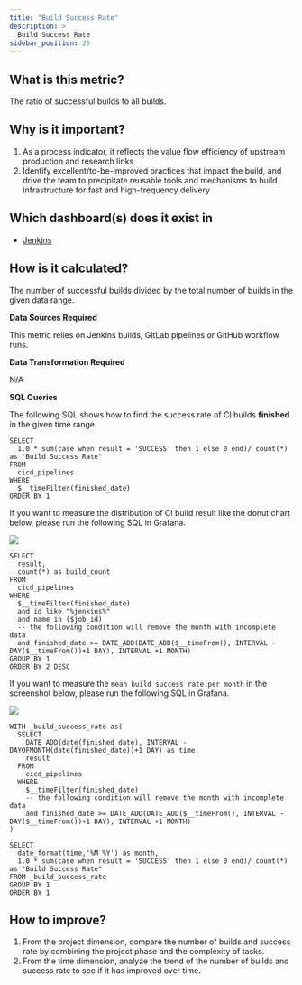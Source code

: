 ```yaml
---
title: "Build Success Rate"
description: >
  Build Success Rate
sidebar_position: 25
---
```


## What is this metric? 
The ratio of successful builds to all builds.

## Why is it important?
1. As a process indicator, it reflects the value flow efficiency of upstream production and research links
2. Identify excellent/to-be-improved practices that impact the build, and drive the team to precipitate reusable tools and mechanisms to build infrastructure for fast and high-frequency delivery

## Which dashboard(s) does it exist in
- [Jenkins](https://grafana-lake.demo.devlake.io/grafana/d/W8AiDFQnk/jenkins?orgId=1)

## How is it calculated?
The number of successful builds divided by the total number of builds in the given data range.

<b>Data Sources Required</b>

This metric relies on Jenkins builds, GitLab pipelines or GitHub workflow runs.

<b>Data Transformation Required</b>

N/A

<b>SQL Queries</b>

The following SQL shows how to find the success rate of CI builds **finished** in the given time range.
```
SELECT
  1.0 * sum(case when result = 'SUCCESS' then 1 else 0 end)/ count(*) as "Build Success Rate"
FROM 
  cicd_pipelines
WHERE
  $__timeFilter(finished_date)
ORDER BY 1
```

If you want to measure the distribution of CI build result like the donut chart below, please run the following SQL in Grafana.

![](/img/Metrics/build-result-distribution.png)

```
SELECT
  result,
  count(*) as build_count
FROM 
  cicd_pipelines
WHERE
  $__timeFilter(finished_date)
  and id like "%jenkins%"
  and name in ($job_id)
  -- the following condition will remove the month with incomplete data
  and finished_date >= DATE_ADD(DATE_ADD($__timeFrom(), INTERVAL -DAY($__timeFrom())+1 DAY), INTERVAL +1 MONTH)
GROUP BY 1
ORDER BY 2 DESC
```

If you want to measure the `mean build success rate per month` in the screenshot below, please run the following SQL in Grafana.

![](/img/Metrics/build-success-rate-monthly.png)

```
WITH _build_success_rate as(
  SELECT
    DATE_ADD(date(finished_date), INTERVAL -DAYOFMONTH(date(finished_date))+1 DAY) as time,
    result
  FROM
    cicd_pipelines
  WHERE
    $__timeFilter(finished_date)
    -- the following condition will remove the month with incomplete data
    and finished_date >= DATE_ADD(DATE_ADD($__timeFrom(), INTERVAL -DAY($__timeFrom())+1 DAY), INTERVAL +1 MONTH)
)

SELECT 
  date_format(time,'%M %Y') as month,
  1.0 * sum(case when result = 'SUCCESS' then 1 else 0 end)/ count(*) as "Build Success Rate"
FROM _build_success_rate
GROUP BY 1
ORDER BY 1
```

## How to improve?
1. From the project dimension, compare the number of builds and success rate by combining the project phase and the complexity of tasks.
2. From the time dimension, analyze the trend of the number of builds and success rate to see if it has improved over time.

